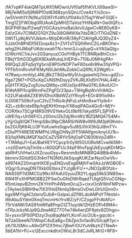 /fA7vpKF4skQMTpUKfOMOwnUVf0af5fhKVLI0l9awSI=
9Rj7eiMl5ofj9N6PfOst8368zynSQnc/Cve4zY/s3co=
/w5Vmth1Y/N/Nu/GDXFrfU4fcUf0d4x375qjYWwFGQE=
Tmg1Z2FWObg0RUAoAZpMHZITaVozYHiNj4N+0w0lQFc=
BGFP6Fda/P2wqFjYGCAzs/mxBaUkIv0JgwCv8E6DyK8=
Ed/zGXv7C9M2G1QYZ9u3i8GiMWXe7dsD8CrT7IGdZNE=
0WiTLjdkjAVVUkbm+M/pDKnIR/39yFCIAHgRJQ3DyZ4=
5JzbOhBPdDf5EDoqx8z3+ZVtToTSQlhRmCZiLnBKOfw=
whg2IHJMiqFUKdcxwahTN+hmn3J+pjlupQ+kYASaQIg=
tOWcHtC1/eJvv2GSanyuzCGoYHByk1TCRNRje8hiCcs=
FBkjY5thD3Dg6IX8EkaWuIqLlHEPdi+710bJ0MHigPA=
6WQq2JEFqSqYg1xrsE8P0vNOP7wF60sx6r89w31qVPQ=
YFFb1rmRvvhiFKMyN5IJkhMuZobkCuQfIftLX2Wgtfc=
H7Rwq+mnhlyL4NLjBk2T8iQwWy5UugaawhQ7ms+gdZc=
flge72M7+PG5xXqCUNSfhDsyy2VKJRLKId5H7HAL44E=
pQHTFXQyZvg1UouQWbj+cIKUs0jx4PAe07KL6AniUCI=
B1AtA9Pl1cqi9llnnFeZPgFD/23pa+T9HgBqWvVh9AQ=
h22UFabdlAZXE9lVDhoXBdWZzlYRvy6+EOr4l91io94=
tLGl08T509cFyoC2tvZ7hRz4rjNFuLsHAn8xwYIyib4=
42L+zb8cids69p/IrgEKH0mquYX6xqIFAGx4Gc6+MjY=
CORXkv7SCgH8RS09VSYekvOLt9bf87skydl5FLSjPVE=
uWEI1q+Uh56FiCLzS0mclZkZdj/RnnWz1BZQMQA7S4M=
yYjjrGg9/QKTHmpS8o3NpCBARSrNW8vlW9JM3pK9hmI=
bs2GUfjK64LU3FYoXuwhs5qpv5uI8S/0hX3hQJi8mTY=
cDluPfY4RE5EWMPhLVRgjOhNy2FF5WAIfgm/knyUU1k=
83/IqXNNJMQFXaOCaZVSRYIr5ihjOaPCl600bVpZdRI=
+T7AMqiJ1+EaUBaHIEYYCpcp1r0yW5GUGRxMCvwNi5M=
+nz0DwHJqTm0e+/40QQFUc34pF9hvFpgUkEyuqKDrMQ=
abRhFUVHwUJXZcuui0yy+Resnm9zMlN8RQ4i8Bib4hM=
bkmnv3GitdISG3t4mTN3NXlJik5qugKUKZarNyoOwVk=
a9974AZ20mqnHXOEyuENQvsEsg6MjfrFw0AzJzWGBOE=
VQg/rSJnagDN7Xkb0Etbnx2YJ/gBrFU++JNO2pBOfzk=
NA83SP7d3MCGz9fkrXFAdUGyuoZR2YLqgq59kS3N8Sw=
6W41FxXHPMG8B2ZP3wOuGfeDWrRqadTUIgtQ5VuCGNg=
R5mUepvB2tmnZKYHrPh4WbmDcuj3+cixvOcWWnFMPzw=
cTAyIwsSIBlH9w7IX31HoENmIq38msOvDwLGhUiQnn0=
bgx9MYIgACIzbm/DJb8+GslpxLdZfWLdoANPoYTNmbI=
i6hAbuSYdm0XnqTmcmHcYrv8lZ/yF/CZogzFFrAtAfU=
75rVdAW/5AS91mWfa8PnpCtZTIuy/dk12HzEOfh49M4=
nTRzJckzMJp9QJbwARZ77O1w74k4wrjDF6ptx9ZDhgo=
Sl+ysxvSPS0PlDzy/3vp8qqNaYLKcnFJo/2Ub+gqcdc=
N7zaGbeeN70WopC4uEa8g+DbZpn3vfao9UGlcajK1yc=
zK/1lUSMrc+A9vGP1ZX1Hnc7jBwFiOUYuh9bzh2TNwA=
5bEA1hI+PJ+icQExccnkdhxOWxL8r3dCJxRLMrG+RF8=
